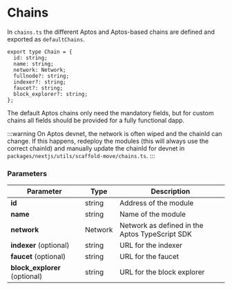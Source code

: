 # Chains

In `chains.ts` the different Aptos and Aptos-based chains are defined and exported as `defaultChains`.

```
export type Chain = {
  id: string;
  name: string;
  network: Network;
  fullnode?: string;
  indexer?: string;
  faucet?: string;
  block_explorer?: string;
};
```

The default Aptos chains only need the mandatory fields, but for custom chains all fields should be provided for a fully functional dapp.

:::warning
On Aptos devnet, the network is often wiped and the chainId can change. If this happens, redeploy the modules (this will always use the correct chainId) and manually update the chainId for devnet in `packages/nextjs/utils/scaffold-move/chains.ts`.
:::

### **Parameters**

| Parameter                      | Type    | Description                                     |
| ------------------------------ | ------- | ----------------------------------------------- |
| **id**                         | string  | Address of the module                           |
| **name**                       | string  | Name of the module                              |
| **network**                    | Network | Network  as defined in the Aptos TypeScript SDK |
| **indexer** (optional)         | string  | URL for the indexer                             |
| **faucet** (optional)          | string  | URL for the faucet                              |
| **block\_explorer** (optional) | string  | URL for the block explorer                      |

